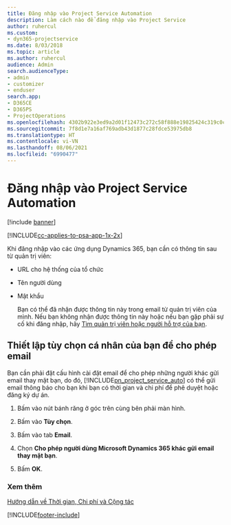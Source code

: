 ```yaml
---
title: Đăng nhập vào Project Service Automation
description: Làm cách nào để đăng nhập vào Project Service
author: ruhercul
ms.custom:
- dyn365-projectservice
ms.date: 8/03/2018
ms.topic: article
ms.author: ruhercul
audience: Admin
search.audienceType:
- admin
- customizer
- enduser
search.app:
- D365CE
- D365PS
- ProjectOperations
ms.openlocfilehash: 4302b922e3ed9a2d01f12473c272c58f888e19825424c319c0c49b80e79a8bea
ms.sourcegitcommit: 7f8d1e7a16af769adb43d1877c28fdce53975db8
ms.translationtype: HT
ms.contentlocale: vi-VN
ms.lasthandoff: 08/06/2021
ms.locfileid: "6990477"
---
```

# <a name="sign-in-to-project-service-automation"></a>Đăng nhập vào Project Service Automation

[!include [banner](../includes/psa-now-project-operations.md)]

[!INCLUDE[cc-applies-to-psa-app-1x-2x](../includes/cc-applies-to-psa-app-1x-2x.md)]

Khi đăng nhập vào các ứng dụng Dynamics 365, bạn cần có thông tin sau từ quản trị viên:  
  
- URL cho hệ thống của tổ chức  
  
- Tên người dùng  
  
- Mật khẩu  
  
  Bạn có thể đã nhận được thông tin này trong email từ quản trị viên của mình. Nếu bạn không nhận được thông tin này hoặc nếu bạn gặp phải sự cố khi đăng nhập, hãy [Tìm quản trị viên hoặc người hỗ trợ của bạn](/dynamics365/customerengagement/on-premises/basics/find-administrator-support).  
  
## <a name="set-your-personal-options-to-allow-email"></a>Thiết lập tùy chọn cá nhân của bạn để cho phép email  
 Bạn cần phải đặt cấu hình cài đặt email để cho phép những người khác gửi email thay mặt bạn, do đó, [!INCLUDE[pn_project_service_auto](../includes/pn-project-service-auto.md)] có thể gửi email thông báo cho bạn khi bạn có thời gian và chi phí để phê duyệt hoặc đăng ký dự án.  
  
1.  Bấm vào nút bánh răng ở góc trên cùng bên phải màn hình.  
  
2.  Bấm vào **Tùy chọn**.  
  
3.  Bấm vào tab **Email**.  
  
4.  Chọn **Cho phép người dùng Microsoft Dynamics 365 khác gửi email thay mặt bạn**.  
  
5.  Bấm **OK**.  
  
### <a name="see-also"></a>Xem thêm  
 [Hướng dẫn về Thời gian, Chi phí và Cộng tác](../psa/time-expense-collaboration-guide.md)


[!INCLUDE[footer-include](../includes/footer-banner.md)]